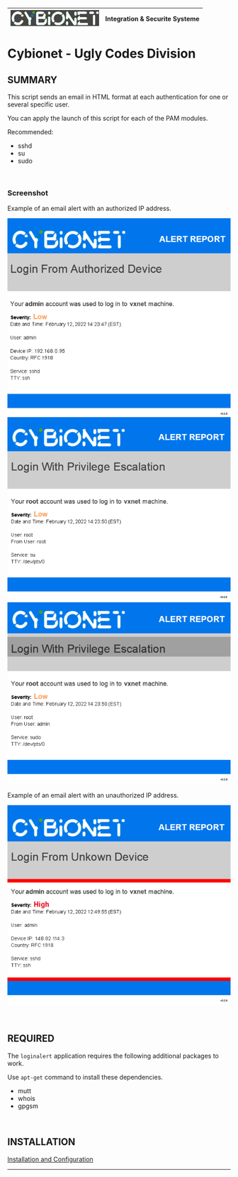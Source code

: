 | ![alt text][logo] | Integration & Securite Systeme |
| ------------- |:-------------:|

# Cybionet - Ugly Codes Division

## SUMMARY

This script sends an email in HTML format at each authentication for one or several specific user.


You can apply the launch of this script for each of the PAM modules.

Recommended:
 - sshd
 - su
 - sudo

<br>

### Screenshot

Example of an email alert with an authorized IP address.

![Email Alert Authorized](./md/LASSHOK.png "Email Alert Authorized for SSH")
![Email Alert Authorized](./md/LASUOK.png "Email Alert Authorized for SU")
![Email Alert Authorized](./md/LASUDOOK.png "Email Alert Authorized for SUDO")

Example of an email alert with an unauthorized IP address.

![Email Alert Unauthorized](./md/LASSHNOK.png "Email Alert Unauthorized for SSH")

<br>

## REQUIRED

The `loginalert` application requires the following additional packages to work.

 Use `apt-get` command to install these dependencies.
 - mutt
 - whois
 - gpgsm

<br>

## INSTALLATION

[Installation and Configuration](INSTALL.md) 

---
[logo]: ./md/logo.png "Cybionet"
